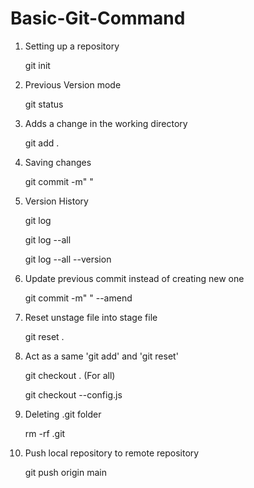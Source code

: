 # Basic-Git-Command

1. Setting up a repository

   git init

2. Previous Version mode

   git status

3. Adds a change in the working directory

   git add .

4. Saving changes

   git commit -m" "

5. Version History

   git log

   git log --all

   git log --all --version

6. Update previous commit instead of creating new one

   git commit -m" " --amend

7. Reset unstage file into stage file

   git reset .

8. Act as a same 'git add' and 'git reset'
    
   git checkout . (For all)

   git checkout --config.js

9. Deleting .git folder
    
    rm -rf .git

10. Push local repository to remote repository 

    git push origin main 
  
